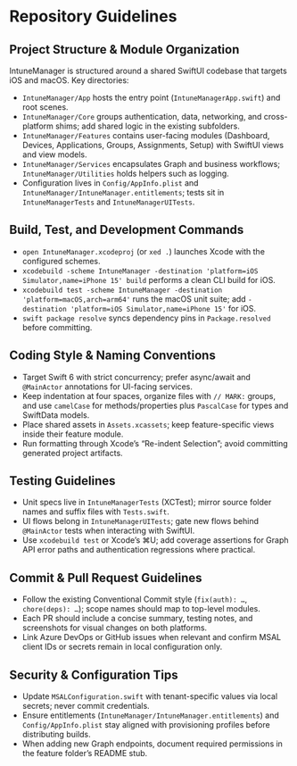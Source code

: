 # Repository Guidelines

## Project Structure & Module Organization
IntuneManager is structured around a shared SwiftUI codebase that targets iOS and macOS. Key directories:
- `IntuneManager/App` hosts the entry point (`IntuneManagerApp.swift`) and root scenes.
- `IntuneManager/Core` groups authentication, data, networking, and cross-platform shims; add shared logic in the existing subfolders.
- `IntuneManager/Features` contains user-facing modules (Dashboard, Devices, Applications, Groups, Assignments, Setup) with SwiftUI views and view models.
- `IntuneManager/Services` encapsulates Graph and business workflows; `IntuneManager/Utilities` holds helpers such as logging.
- Configuration lives in `Config/AppInfo.plist` and `IntuneManager/IntuneManager.entitlements`; tests sit in `IntuneManagerTests` and `IntuneManagerUITests`.

## Build, Test, and Development Commands
- `open IntuneManager.xcodeproj` (or `xed .`) launches Xcode with the configured schemes.
- `xcodebuild -scheme IntuneManager -destination 'platform=iOS Simulator,name=iPhone 15' build` performs a clean CLI build for iOS.
- `xcodebuild test -scheme IntuneManager -destination 'platform=macOS,arch=arm64'` runs the macOS unit suite; add `-destination 'platform=iOS Simulator,name=iPhone 15'` for iOS.
- `swift package resolve` syncs dependency pins in `Package.resolved` before committing.

## Coding Style & Naming Conventions
- Target Swift 6 with strict concurrency; prefer async/await and `@MainActor` annotations for UI-facing services.
- Keep indentation at four spaces, organize files with `// MARK:` groups, and use `camelCase` for methods/properties plus `PascalCase` for types and SwiftData models.
- Place shared assets in `Assets.xcassets`; keep feature-specific views inside their feature module.
- Run formatting through Xcode’s “Re-indent Selection”; avoid committing generated project artifacts.

## Testing Guidelines
- Unit specs live in `IntuneManagerTests` (XCTest); mirror source folder names and suffix files with `Tests.swift`.
- UI flows belong in `IntuneManagerUITests`; gate new flows behind `@MainActor` tests when interacting with SwiftUI.
- Use `xcodebuild test` or Xcode’s ⌘U; add coverage assertions for Graph API error paths and authentication regressions where practical.

## Commit & Pull Request Guidelines
- Follow the existing Conventional Commit style (`fix(auth): …`, `chore(deps): …`); scope names should map to top-level modules.
- Each PR should include a concise summary, testing notes, and screenshots for visual changes on both platforms.
- Link Azure DevOps or GitHub issues when relevant and confirm MSAL client IDs or secrets remain in local configuration only.

## Security & Configuration Tips
- Update `MSALConfiguration.swift` with tenant-specific values via local secrets; never commit credentials.
- Ensure entitlements (`IntuneManager/IntuneManager.entitlements`) and `Config/AppInfo.plist` stay aligned with provisioning profiles before distributing builds.
- When adding new Graph endpoints, document required permissions in the feature folder’s README stub.
